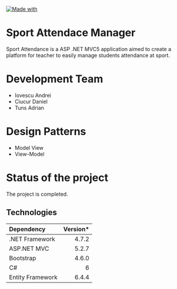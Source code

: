[![Made with](https://img.shields.io/badge/Made%20with-.NET%20ASP%20MVC5-yellowgreen)](https://docs.microsoft.com/en-us/aspnet/mvc/overview/getting-started/introduction/getting-started)

# Sport Attendace Manager

Sport Attendance is a ASP .NET MVC5 application aimed to create a platform for teacher to easily manage students attendance at sport.

# Development Team

* Iovescu Andrei
* Ciucur Daniel
* Tuns Adrian

# Design Patterns

* Model View
* View-Model

# Status of the project 

The project is completed.

## Technologies

| Dependency | Version*
| :--- | ---:
| .NET Framework | 4.7.2
| ASP.NET MVC | 5.2.7
| Bootstrap | 4.6.0
| C# | 6
| Entity Framework | 6.4.4
